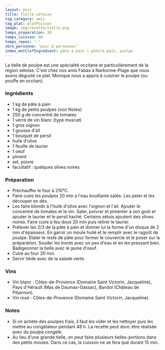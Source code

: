 ```yaml
---
layout: post
title: Tielle sétoise
tag_category: amis
tag_plat: platPoisson
image: img/recette/tielle.png
temps_preparation: 30
temps_cuisson: 60
temps_repos: '-'
nbre_personne: ‘pour 6 personnes’
index_motClefIngredient: pâte à pain | pâte!à pain, poulpe
---
```

La tielle de poulpe est une spécialité occitane et particulièrement de la région sétoise. C'est chez nos amis Fabas à Narbonne-Plage que nous avons dégusté ce plat. Monique nous a appris à cuisiner le poulpe (ou pouffe en occitan).

### Ingrédients
* 1 kg de pâte à pain
* 1 kg de petits poulpes (voir Notes)
* 250 g de concentré de tomates
* 1 verre de vin blanc (type muscat)
* 1 gros oignon
* 1 gousse d'ail
* 1 bouquet de persil
* huile d'olive
* 1 feuille de laurier
* 1 oeuf
* piment
* sel, poivre
* facultatif : quelques olives noires


### Préparation
* Préchauffer le four à 210°C.
* Faire cuire les poulpes 20 min à l'eau bouillante salée. Les peler et les découper en dés.  
* Les faire blondir à l'huile d'olive avec l'oignon et l'ail. Ajouter le concentré de tomates et le vin. Saler, poivrer et pimenter à son goût et ajouter le laurier et le persil haché. Certains sétois ajoutent des olives noires. Faire cuire à feu doux 20 min puis retirer le laurier.
* Prélever les 2/3 de la pâte à pain et donner lui la forme d'un disque de 2 mm d'épaisseur. En garnir un moule huilé et le remplir avec le ragoût de poulpe. Etaler le reste de pâte pour former le couvercle et le poser sur la préparation. Souder les bords avec un peu d'eau et en les pressant bien. Badigeonner la tielle avec le jaune d'oeuf.
* Cuire au four 20 min.
* Servir tiède avec de la salade verte.

### Vins
* Vin blanc : Côtes-de-Provence (Domaine Saint Victorin, Jacqueline), Pays d'Hérault (Mas de Daumas-Gassac), Bandol (Château de Pibarnon).
* Vin rosé : Côtes-de-Provence (Domaine Saint Victorin, Jacqueline).

### Notes
* Si on achète des poulpes frais, il faut les vider et les nettoyer puis les mettre au congélateur pendant 48 h. La recette peut donc être réalisée avec du poulpe congelé.
* Au lieu d'une grande tielle, on peut faire plusieurs tielles-portions dans des petits moules. Dans ce cas, la cuisson ne se fera que durant 15 min.
